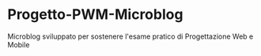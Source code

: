 # Progetto-PWM-Microblog
Microblog sviluppato per sostenere l'esame pratico di Progettazione Web e Mobile
